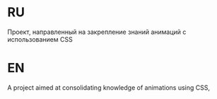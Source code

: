 # RU
Проект, направленный на закрепление знаний анимаций с использованием CSS
# EN
A project aimed at consolidating knowledge of animations using CSS,
